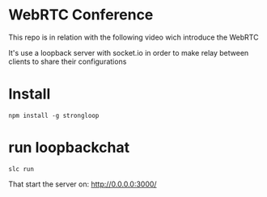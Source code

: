 # WebRTC Conference

This repo is in relation with the following video wich introduce the WebRTC

It's use a loopback server with socket.io in order to make relay between clients to share their configurations

#  Install
```
npm install -g strongloop
```

# run loopbackchat
```
slc run
```
That start the server on: http://0.0.0.0:3000/
